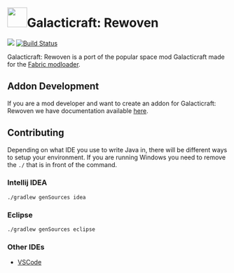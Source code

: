 # <img src="https://raw.githubusercontent.com/StellarHorizons/Galacticraft-Rewoven/master/src/main/resources/assets/galacticraft-rewoven/icon.png" width="45" height="45" >Galacticraft: Rewoven
[![](https://img.shields.io/discord/422424112863117312.svg?colorB=7289DA&label=Discord&style=flat-square)](https://discord.gg/8eVjQrb) [![Build Status](https://travis-ci.com/teamgalacticraft/Galacticraft-Rewoven.svg?branch=master)](https://travis-ci.com/StellarHorizons/Galacticraft-Rewoven)

Galacticraft: Rewoven is a port of the popular space mod Galacticraft made for the [Fabric modloader](https://fabricmc.net/2018/12/10/announcement.html).

## Addon Development
If you are a mod developer and want to create an addon for Galacticraft: Rewoven we have documentation available [here](https://stellarhorizons.github.io/Galacticraft-Rewoven/). 

## Contributing
Depending on what IDE you use to write Java in, there will be different ways to setup your environment.
If you are running Windows you need to remove the `./` that is in front of the command.

### Intellij IDEA
```
./gradlew genSources idea
```

### Eclipse
```
./gradlew genSources eclipse
```

### Other IDEs
* [VSCode](https://fabricmc.net/wiki/setup:vscode)
